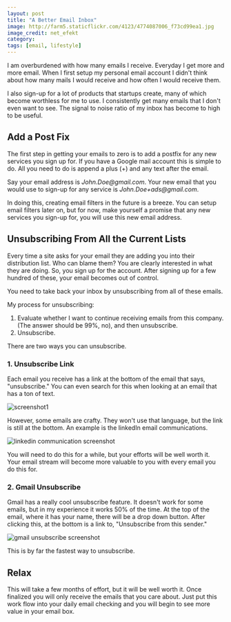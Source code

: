 ```yaml
---
layout: post
title: "A Better Email Inbox"
image: http://farm5.staticflickr.com/4123/4774087006_f73cd99ea1.jpg
image_credit: net_efekt
category: 
tags: [email, lifestyle]
---
```


I am overburdened with how many emails I receive. Everyday I get more and more email. When I first setup my personal email account I didn't think about how many mails I would receive and how often I would receive them.

I also sign-up for a lot of products that startups create, many of which become worthless for me to use. I consistently get many emails that I don't even want to see. The signal to noise ratio of my inbox has become to high to be useful.

## Add a Post Fix

The first step in getting your emails to zero is to add a postfix for any new services you sign up for. If you have a Google mail account this is simple to do. All you need to do is append a plus (+) and any text after the email.

Say your email address is _John.Doe@gmail.com_. Your new email that you would use to sign-up for any service is _John.Doe+ads@gmail.com_.

In doing this, creating email filters in the future is a breeze. You can setup email filters later on, but for now, make yourself a promise that any new services you sign-up for, you will use this new email address.

## Unsubscribing From All the Current Lists

Every time a site asks for your email they are adding you into their distribution list. Who can blame them? You are clearly interested in what they are doing. So, you sign up for the account. After signing up for a few hundred of these, your email becomes out of control.

You need to take back your inbox by unsubscribing from all of these emails.

My process for unsubscribing:

1. Evaluate whether I want to continue receiving emails from this company. (The answer should be 99%, no), and then unsubscribe.
2. Unsubscribe.

There are two ways you can unsubscribe. 

### 1. Unsubscribe Link

Each email you receive has a link at the bottom of the email that says, "unsubscribe." You can even search for this when looking at an email that has a ton of text.

![screenshot1](http://f.cl.ly/items/3R1S1Y051j0O3c3j1p28/unsubscribe.png)

However, some emails are crafty. They won't use that language, but the link is still at the bottom. An example is the linkedIn email communications.

![linkedin communication screenshot](http://cl.ly/0W360K2N3k1C0r1R180F/unsubscribe-linkedin.png)

You will need to do this for a while, but your efforts will be well worth it. Your email stream will become more valuable to you with every email you do this for.

### 2. Gmail Unsubscribe

Gmail has a really cool unsubscribe feature. It doesn't work for some emails, but in my experience it works 50% of the time. At the top of the email, where it has your name, there will be a drop down button. After clicking this, at the bottom is a link to, "Unsubscribe from this sender."

![gmail unsubscribe screenshot](http://cl.ly/033p0U1E0u2U2e0z3o2K/gmail-unsubscribe1.png)

This is by far the fastest way to unsubscribe.

## Relax

This will take a few months of effort, but it will be well worth it. Once finalized you will only receive the emails that you care about. Just put this work flow into your daily email checking and you will begin to see more value in your email box.